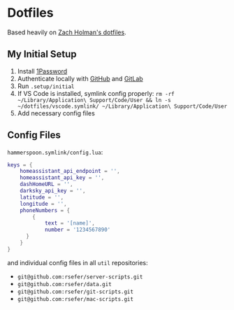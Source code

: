 # Dotfiles

Based heavily on [Zach Holman's dotfiles](https://github.com/holman/dotfiles).

## My Initial Setup

1. Install [1Password](https://1password.com/downloads/)
2. Authenticate locally with [GitHub](https://help.github.com/articles/connecting-to-github-with-ssh/) and [GitLab](https://docs.gitlab.com/ce/ssh/README.html)
3. Run `.setup/initial`
4. If VS Code is installed, symlink config properly: ```rm -rf ~/Library/Application\ Support/Code/User && ln -s ~/dotfiles/vscode.symlink/ ~/Library/Application\ Support/Code/User```
5. Add necessary config files

## Config Files

`hammerspoon.symlink/config.lua`:
```lua
keys = {
	homeassistant_api_endpoint = '',
	homeassistant_api_key = '',
	dashHomeURL = '',
	darksky_api_key = '',
	latitude = '',
	longitude = '',
	phoneNumbers = {
		{
			text = '[name]',
			number = '1234567890'
	  }
	}
}
```

and individual config files in all `util` repositories:
- `git@github.com:rsefer/server-scripts.git`
- `git@github.com:rsefer/data.git`
- `git@github.com:rsefer/git-scripts.git`
- `git@github.com:rsefer/mac-scripts.git`
